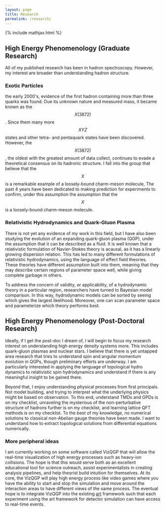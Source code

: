 ```yaml
---
layout: page
title: Research
permalink: /research/
---
```

{% include mathjax.html %}

## High Energy Phenomenology (Graduate Research)

All of my published research has been in hadron spectroscopy.
However, my interest are broader than understanding hadron structure.

### Exotic Particles
 the early 2000's, evidence of the first hadron containing more than three quarks was found.
Due its unknown nature and measured mass, it became known as the $$ X(3872) $$.
Since them many more $$ XYZ $$ states and other tetra- and pentaquark states have been discovered.
However, the $$ X(3872) $$, the oldest with the greatest amount of data collect, continues to evade
a theoretical consensus on its hadronic structure.
I fall into the group that believe that the $$ X $$ is a remarkable example of a loosely-bound
charm-meson molecule,
The past 4 years have been dedicated to making prediction for experiments to confirm,
under this assumption the assumption that the $$ X $$ is a loosely-bound charm-meson molecule.

### Relativistic Hydrodynamics and Quark-Gluon Plasma
There is not yet any evidence of my work in this field, but I have also been studying
the evolution of an expanding quark-gluon plasma (QGP), under the assumption that it can be
described as a fluid.
It is well known that a relativistic formulation of Navier-Stokes theory is acausal, as it 
has a linearly growing dispersion relation.
This has led to many different formulations of relativistic hydrodynamics, using the language
of effect field theories.
These theories have different assumption built into them, meaning that they may describe certain
regions of parameter space well, while giving complete garbage in others.

To address the concern of validity, or applicability, of a hydrodynamic theory in a particular
region, researchers have turned to Bayesian model comparison.
In this way, hydrodynamic models can be sorted by seeing which gives the largest likelihood.
Moreover, one can scan parameter space and parameterize which theory performs best.


## High Energy Phenomenology (Post-Doctoral Research)
Ideally, if I get the post-doc I dream of, I will begin to focus my research interest on 
understanding high energy density systems more.
This includes quark-gluon plasmas and nuclear stars.
I believe that there is yet untapped area research that tries to understand spin and angular
momentum evolution in QGPs, though preliminary efforts are underway.
I am particularly interested in applying the language of topological hydro dynamics to 
relativistic spin hydrodynamics and understand if there is any meaningful insight to be gained 
there.

Beyond that, I enjoy understanding physical processes from first principals.
Not model building, and trying to interpret what the underlying physics might be based on
observation.
To this end, understand TMDs and GPDs is on my checklist, unraveling the mysterious of
the non-perturbative structure of hadrons further is on my checklist, and
learning lattice QFT methods is on my checklist.
To the best of my knowledge, no numerical solutions to classical non-Abelian gauge theories
have been made.
I want to understand how to extract topological solutions from differential equations numerically.

### More peripheral ideas
I am currently working on some software called VizQGP that will allow the real-time visualization of
high energy processes such as heavy-ion collisions.
The hope is that this would serve both as an excellent educational tool for science outreach,
assist experimentalists in creating analysis pipelines, and help theorist build intuition 
for themselves.
At its core, the VizQGP will play high energy process like video games where you have
the ability to start and stop the simulation and move around the interaction areas to have
different views of the same process.
The eventual hope is to integrate VizQGP into the existing [art](https://art.fnal.gov/)
framework such that each experiment using the art framework for detector simulation can
have access to real-time events.
